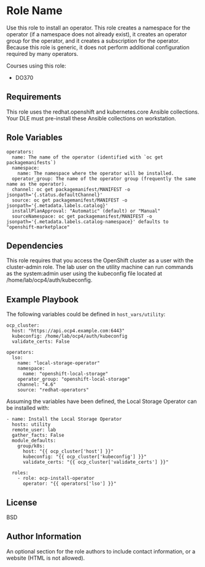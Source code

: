 Role Name
=========

Use this role to install an operator.
This role creates a namespace for the operator (if a namespace does not already exist), it creates an operator group for the operator, and it creates a subscription for the operator.
Because this role is generic, it does not perform additional configuration required by many operators.

Courses using this role:
  - DO370

Requirements
------------

This role uses the redhat.openshift and kubernetes.core Ansible collections.
Your DLE must pre-install these Ansible collections on workstation.

Role Variables
--------------

    operators:
      name: The name of the operator (identified with `oc get packagemanifests`)
      namespace:
        name: The namespace where the operator will be installed.
      operator_group: The name of the operator group (frequently the same name as the operator).
      channel: oc get packagemanifest/MANIFEST -o jsonpath='{.status.defaultChannel}'
      source: oc get packagemanifest/MANIFEST -o jsonpath='{.metadata.labels.catalog}'
      installPlanApproval: "Automatic" (default) or "Manual"
      sourceNamespace: oc get packagemanifest/MANIFEST -o jsonpath='{.metadata.labels.catalog-namespace}' defaults to "openshift-marketplace"

Dependencies
------------

This role requires that you access the OpenShift cluster as a user with the cluster-admin role. The lab user on the utility machine can run commands as the system:admin user using the kubeconfig file located at /home/lab/ocp4/auth/kubeconfig.

Example Playbook
----------------

The following variables could be defined in `host_vars/utility`:

    ocp_cluster:
      host: "https://api.ocp4.example.com:6443"
      kubeconfig: /home/lab/ocp4/auth/kubeconfig
      validate_certs: False

    operators:
      lso:
        name: "local-storage-operator"
        namespace:
          name: "openshift-local-storage"
        operator_group: "openshift-local-storage"
        channel: "4.6"
        source: "redhat-operators"
  
Assuming the variables have been defined, the Local Storage Operator can be installed with:

    - name: Install the Local Storage Operator
      hosts: utility
      remote_user: lab
      gather_facts: False
      module_defaults:
        group/k8s:
          host: "{{ ocp_cluster['host'] }}"
          kubeconfig: "{{ ocp_cluster['kubeconfig'] }}"
          validate_certs: "{{ ocp_cluster['validate_certs'] }}"

      roles:
        - role: ocp-install-operator
          operator: "{{ operators['lso'] }}"

License
-------

BSD

Author Information
------------------

An optional section for the role authors to include contact information, or a website (HTML is not allowed).
